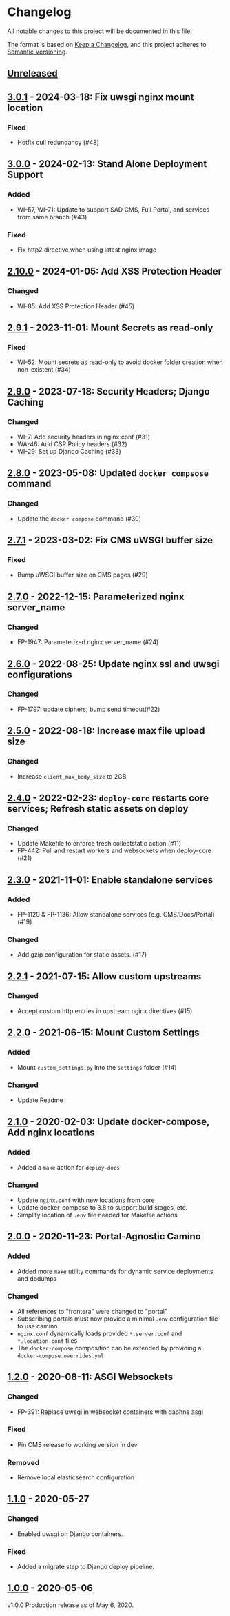 # Changelog

All notable changes to this project will be documented in this file.

The format is based on [Keep a Changelog](https://keepachangelog.com/en/1.0.0/),
and this project adheres to [Semantic Versioning](https://semver.org/spec/v2.0.0.html).

## [Unreleased]

## [3.0.1] - 2024-03-18: Fix uwsgi nginx mount location

### Fixed
- Hotfix cull redundancy (#48)

## [3.0.0] - 2024-02-13: Stand Alone Deployment Support

### Added

- WI-57, WI-71: Update to support SAD CMS, Full Portal, and services from same branch (#43)

### Fixed

- Fix http2 directive when using latest nginx image

## [2.10.0] - 2024-01-05: Add XSS Protection Header

### Changed

- WI-85: Add XSS Protection Header (#45)

## [2.9.1] - 2023-11-01: Mount Secrets as read-only

### Fixed

- WI-52: Mount secrets as read-only to avoid docker folder creation when non-existent (#34)

## [2.9.0] - 2023-07-18: Security Headers; Django Caching

### Changed

- WI-7: Add security headers in nginx conf (#31)
- WA-46: Add CSP Policy headers (#32)
- WI-29: Set up Django Caching (#33)

## [2.8.0] - 2023-05-08: Updated `docker compsose` command

### Changed

- Update the `docker compose` command (#30)

## [2.7.1] - 2023-03-02: Fix CMS uWSGI buffer size

### Fixed

- Bump uWSGI buffer size on CMS pages (#29)

## [2.7.0] - 2022-12-15: Parameterized nginx server_name

### Changed

- FP-1947: Parameterized nginx server_name (#24)

## [2.6.0] - 2022-08-25: Update nginx ssl and uwsgi configurations

### Changed

- FP-1797: update ciphers; bump send timeout(#22)

## [2.5.0] - 2022-08-18: Increase max file upload size

### Changed

- Increase `client_max_body_size` to 2GB

## [2.4.0] - 2022-02-23: `deploy-core` restarts core services; Refresh static assets on deploy

### Changed

- Update Makefile to enforce fresh collectstatic action (#11)
- FP-442: Pull and restart workers and websockets when deploy-core (#21)

## [2.3.0] - 2021-11-01: Enable standalone services

### Added

- FP-1120 & FP-1136: Allow standalone services (e.g. CMS/Docs/Portal) (#19)

### Changed

- Add gzip configuration for static assets. (#17)

## [2.2.1] - 2021-07-15: Allow custom upstreams

### Changed

- Accept custom http entries in upstream nginx directives (#15)

## [2.2.0] - 2021-06-15: Mount Custom Settings

### Added

- Mount `custom_settings.py` into the `settings` folder (#14)

### Changed

- Update Readme

## [2.1.0] - 2020-02-03: Update docker-compose, Add nginx locations

### Added
- Added a `make` action for `deploy-docs`

### Changed
- Update `nginx.conf` with new locations from core
- Update docker-compose to 3.8 to support build stages, etc.
- Simplify location of `.env` file needed for Makefile actions

## [2.0.0] - 2020-11-23: Portal-Agnostic Camino

### Added
- Added more `make` utility commands for dynamic service deployments and dbdumps

### Changed
- All references to "frontera" were changed to "portal"
- Subscribing portals must now provide a minimal `.env` configuration file to use camino
- `nginx.conf` dynamically loads provided `*.server.conf` and `*.location.conf` files
- The `docker-compose` composition can be extended by providing a `docker-compose.overrides.yml`

## [1.2.0] - 2020-08-11: ASGI Websockets
### Changed
- FP-391: Replace uwsgi in websocket containers with daphne asgi

### Fixed
- Pin CMS release to working version in dev

### Removed
- Remove local elasticsearch configuration

## [1.1.0] - 2020-05-27
### Changed
- Enabled uwsgi on Django containers.

### Fixed
- Added a migrate step to Django deploy pipeline.

## [1.0.0] - 2020-05-06
v1.0.0 Production release as of May 6, 2020.

[unreleased]: https://github.com/TACC/Camino/compare/v3.0.1...HEAD
[3.0.1]: https://github.com/TACC/Camino/releases/tag/v3.0.1
[3.0.0]: https://github.com/TACC/Camino/releases/tag/v3.0.0
[2.10.0]: https://github.com/TACC/Camino/releases/tag/v2.10.0
[2.9.1]: https://github.com/TACC/Camino/releases/tag/v2.9.1
[2.9.0]: https://github.com/TACC/Camino/releases/tag/v2.9.0
[2.8.0]: https://github.com/TACC/Camino/releases/tag/v2.8.0
[2.7.1]: https://github.com/TACC/Camino/releases/tag/v2.7.1
[2.7.0]: https://github.com/TACC/Camino/releases/tag/v2.7.0
[2.6.0]: https://github.com/TACC/Camino/releases/tag/v2.6.0
[2.5.0]: https://github.com/TACC/Camino/releases/tag/v2.5.0
[2.4.0]: https://github.com/TACC/Camino/releases/tag/v2.4.0
[2.3.0]: https://github.com/TACC/Camino/releases/tag/v2.3.0
[2.2.1]: https://github.com/TACC/Camino/releases/tag/v2.2.1
[2.2.0]: https://github.com/TACC/Camino/releases/tag/v2.2.0
[2.1.0]: https://github.com/TACC/Camino/releases/tag/v2.1.0
[2.0.0]: https://github.com/TACC/Camino/releases/tag/v2.0.0
[1.2.0]: https://github.com/TACC/Camino/releases/tag/v1.2.0
[1.1.0]: https://github.com/TACC/Camino/releases/tag/v1.1.0
[1.0.0]: https://github.com/TACC/Camino/releases/tag/v1.0.0
